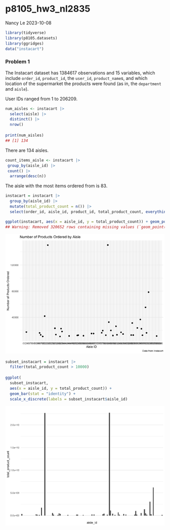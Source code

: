 p8105_hw3_nl2835
================
Nancy Le
2023-10-08

``` r
library(tidyverse)
library(p8105.datasets)
library(ggridges)
data("instacart")
```

### Problem 1

The Instacart dataset has 1384617 observations and 15 variables, which
include `order_id`, `product_id`, the `user_id`, `product_name`s, and
which location of the supermarket the products were found (as in, the
`department` and `aisle`).

User IDs ranged from 1 to 206209.

``` r
num_aisles <- instacart |> 
  select(aisle) |> 
  distinct() |> 
  nrow()

print(num_aisles)
## [1] 134
```

There are 134 aisles.

``` r
count_items_aisle <- instacart |> 
 group_by(aisle_id) |> 
 count() |> 
  arrange(desc(n))
```

The aisle with the most items ordered from is 83.

``` r
instacart = instacart |> 
  group_by(aisle_id) |> 
  mutate(total_product_count = n()) |> 
  select(order_id, aisle_id, product_id, total_product_count, everything())
```

``` r
ggplot(instacart, aes(x = aisle_id, y = total_product_count)) + geom_point() + ylim(10000, NA)
## Warning: Removed 320652 rows containing missing values (`geom_point()`).
```

![](p8105_hw3_nl2835_files/figure-gfm/scatterplot%20items%20by%20aisle-1.png)<!-- -->

``` r
subset_instacart = instacart |> 
  filter(total_product_count > 10000)

ggplot(
  subset_instacart, 
  aes(x = aisle_id, y = total_product_count)) + 
  geom_bar(stat = "identity") + 
  scale_x_discrete(labels = subset_instacart$aisle_id)
```

![](p8105_hw3_nl2835_files/figure-gfm/bar%20plot%20items%20by%20aisle-1.png)<!-- -->
